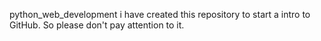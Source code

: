 python_web_development
i have created this repository to start a intro to GitHub. So please don't pay attention to it.
